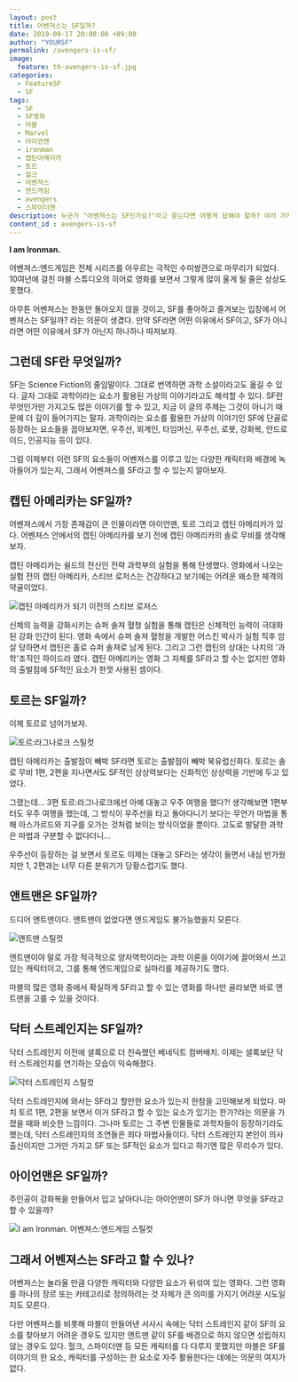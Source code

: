 ```yaml
---
layout: post
title: 어벤져스는 SF일까?
date: 2019-09-17 20:00:00 +09:00
author: "YOURSF"
permalink: /avengers-is-sf/
image:
  feature: th-avengers-is-sf.jpg
categories:
  - FeatureSF
  - SF
tags:
  - SF
  - SF영화
  - 마블
  - Marvel
  - 아이언맨
  - ironman
  - 캡틴아메리카
  - 토르
  - 헐크
  - 어벤져스
  - 엔드게임
  - avengers
  - 스파이더맨
description: 누군가 "어벤져스는 SF인가요?"라고 묻는다면 어떻게 답해야 할까? 여러 가지 캐릭터와 작품이 뒤섞여 있는 어벤져스가 SF인지 따져보려면 어벤져스를 구성하고 있는 다양한 캐릭터와 배경에 대해서 따져보면 될까? 아이언맨은 SF인가? 캡틴 아메리카는 SF인가? 토르는? 앤트맨은? 닥터 스트레인지는? 그런데 그 이전에 대체 SF란 무엇일까?
content_id : avengers-is-sf
---
```


**I am Ironman.**

어벤져스:엔드게임은 전체 시리즈를 아우르는 극적인 수미쌍관으로 마무리가 되었다. 10여년에 걸친 마블 스튜디오의 히어로 영화를 보면서 그렇게 많이 울게 될 줄은 상상도 못했다. 

아무튼 어벤져스는 한동안 돌아오지 않을 것이고, SF를 좋아하고 즐겨보는 입장에서 어벤져스는 SF일까? 라는 의문이 생겼다. 만약 SF라면 어떤 이유에서 SF이고, SF가 아니라면 어떤 이유에서 SF가 아닌지 하나하나 따져보자. 

## 그런데 SF란 무엇일까? 

SF는 Science Fiction의 줄임말이다. 그대로 번역하면 과학 소설이라고도 옮길 수 있다. 글자 그대로 과학이라는 요소가 활용된 가상의 이야기라고도 해석할 수 있다. SF란 무엇인가만 가지고도 많은 이야기를 할 수 있고, 지금 이 글의 주제는 그것이 아니기 때문에 더 깊이 들어가지는 말자. 과학이라는 요소를 활용한 가상의 이야기인 SF에 단골로 등장하는 요소들을 꼽아보자면, 우주선, 외계인, 타임머신, 우주선, 로봇, 강화복, 안드로이드, 인공지능 등이 있다. 

그럼 이제부터 이런 SF의 요소들이 어벤져스를 이루고 있는 다양한 캐릭터와 배경에 녹아들어가 있는지, 그래서 어벤져스를 SF라고 할 수 있는지 알아보자.

## 캡틴 아메리카는 SF일까?

어벤져스에서 가장 존재감이 큰 인물이라면 아이언맨, 토르 그리고 캡틴 아메리카가 있다. 어벤져스 안에서의 캡틴 아메리카를 보기 전에 캡틴 아메리카의 솔로 무비를 생각해보자. 

캡틴 아메리카는 쉴드의 전신인 전략 과학부의 실험을 통해 탄생했다. 영화에서 나오는 실험 전의 캡틴 아메리카, 스티브 로저스는 건강하다고 보기에는 어려운 왜소한 체격의 약골이었다.

![캡틴 아메리카가 되기 이전의 스티브 로저스](https://movie-phinf.pstatic.net/20111223_162/1324643367329bpn3q_JPEG/movie_image.jpg?type=m665_443_2)

신체의 능력을 강화시키는 슈퍼 솔져 혈청 실험을 통해 캡틴은 신체적인 능력이 극대화된 강화 인간이 된다. 영화 속에서 슈퍼 솔져 혈청을 개발한 어스킨 박사가 실험 직후 암살 당하면서 캡틴은 홀로 슈퍼 솔져로 남게 된다. 그리고 그런 캡틴의 상대는 나치의 '과학'조직인 하이드라 였다. 캡틴 아메리카는 영화 그 자체를 SF라고 할 수는 없지만 영화의 출발점에 SF적인 요소가 한껏 사용된 셈이다. 

## 토르는 SF일까? 

이제 토르로 넘어가보자. 

![토르:라그나로크 스틸컷](https://movie-phinf.pstatic.net/20170907_95/1504747418161QAqfo_JPEG/movie_image.jpg?type=m665_443_2)

캡틴 아메리카는 출발점이 빼박 SF라면 토르는 출발점이 빼박 북유럽신화다. 토르는 솔로 무비 1편, 2편을 지나면서도 SF적인 상상력보다는 신화적인 상상력을 기반에 두고 있었다. 

그랬는데... 3편 토르:라그나로크에선 아예 대놓고 우주 여행을 했다?! 생각해보면 1편부터도 우주 여행을 했는데, 그 방식이 우주선을 타고 돌아다니기 보다는 무언가 마법을 통해 아스가르드와 지구를 오가는 것처럼 보이는 방식이었을 뿐이다. 고도로 발달한 과학은 마법과 구분할 수 없다더니...

우주선이 등장하는 걸 보면서 토르도 이제는 대놓고 SF라는 생각이 들면서 내심 반가웠지만 1, 2편과는 너무 다른 분위기가 당황스럽기도 했다. 

## 앤트맨은 SF일까? 

드디어 앤트맨이다. 앤트맨이 없었다면 엔드게임도 불가능했을지 모른다.

![앤트맨 스틸컷](https://movie-phinf.pstatic.net/20180625_184/1529893272720L5N9L_JPEG/movie_image.jpg?type=m665_443_2)

앤트맨이야 말로 가장 적극적으로 양자역학이라는 과학 이론을 이야기에 끌어와서 쓰고 있는 캐릭터이고, 그를 통해 엔드게임으로 실마리를 제공하기도 했다. 

마블의 많은 영화 중에서 확실하게 SF라고 할 수 있는 영화를 하나만 골라보면 바로 앤트맨을 고를 수 있을 것이다. 

## 닥터 스트레인지는 SF일까? 

닥터 스트레인지 이전에 셜록으로 더 친숙했던 베네딕트 컴버배치. 이제는 셜록보단 닥터 스트레인지를 연기하는 모습이 익숙해졌다. 

![닥터 스트레인지 스틸컷](https://movie-phinf.pstatic.net/20160805_112/1470382145904TMfjg_JPEG/movie_image.jpg?type=m665_443_2)

닥터 스트레인지에 와서는 SF라고 할만한 요소가 있는지 한참을 고민해보게 되었다. 마치 토르 1편, 2편을 보면서 이거 SF라고 할 수 있는 요소가 있기는 한가?라는 의문을 가졌을 때와 비슷한 느낌이다. 그나마 토르는 그 주변 인물들로 과학자들이 등장하기라도 했는데, 닥터 스트레인지의 조연들은 죄다 마법사들이다. 닥터 스트레인지 본인이 의사 출신이지만 그거만 가지고 SF 또는 SF적인 요소가 있다고 하기엔 많은 무리수가 있다. 

## 아이언맨은 SF일까?

주인공이 강화복을 만들어서 입고 날아다니는 아이언맨이 SF가 아니면 무엇을 SF라고 할 수 있을까?

![I am Ironman. 어벤져스:엔드게임 스틸컷](https://i.ytimg.com/vi/dSXsvEGAplc/maxresdefault.jpg)

## 그래서 어벤져스는 SF라고 할 수 있나?

어벤져스는 놀라울 만큼 다양한 캐릭터와 다양한 요소가 뒤섞여 있는 영화다. 그런 영화를 하나의 장르 또는 카테고리로 정의하려는 것 자체가 큰 의미를 가지기 어려운 시도일지도 모른다. 

다만 어벤져스를 비롯해 마블이 만들어낸 서사시 속에는 닥터 스트레인지 같이 SF의 요소를 찾아보기 어려운 경우도 있지만 앤트맨 같이 SF를 배경으로 하지 않으면 성립하지 않는 경우도 있다. 헐크, 스파이더맨 등 모든 캐릭터를 다 다루지 못했지만 마블은 SF를 이야기의 한 요소, 캐릭터를 구성하는 한 요소로 자주 활용한다는 데에는 의문의 여지가 없다. 

